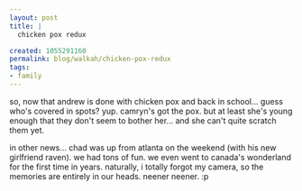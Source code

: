 ```yaml
--- 
layout: post
title: |
  chicken pox redux

created: 1055291160
permalink: blog/walkah/chicken-pox-redux
tags: 
- family
---
```

<!--timestamp:1055291160:-->

so, now that andrew is done with chicken pox and back in school... guess who's covered in spots? yup. camryn's got the pox.  but at least she's young enough that they don't seem to bother her... and she can't quite scratch them yet.



in other news... chad was up from atlanta on the weekend (with his new girlfriend raven). we had tons of fun. we even went to canada's wonderland for the first time in years.  naturally, i totally forgot my camera, so the memories are entirely in our heads. neener neener. :p
